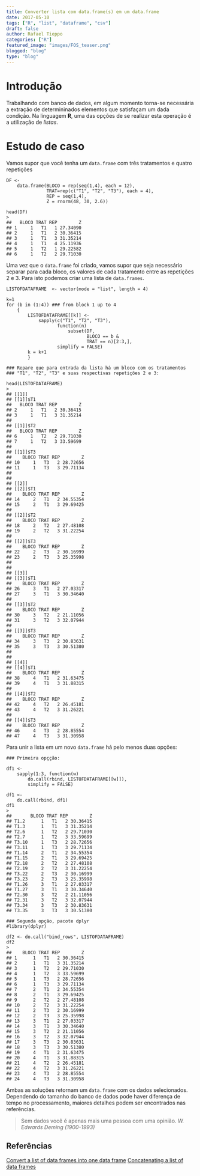 ```yaml
--- 
title: Converter lista com data.frame(s) em um data.frame
date: 2017-05-10
tags: ["R", "list", "dataframe", "csv"]
draft: false
author: Rafael Tieppo 
categories: ["R"]
featured_image: "images/FOS_teaser.png"
blogged: "blog"
type: "blog"
--- 
```


# Introdução

Trabalhando com banco de dados, em algum momento torna-se necessária a
extração de determininados elementos que satisfaçam um dada condição. Na
linguagem **R**, uma das opções de se realizar esta operação é a
utilização de *listas*.

# Estudo de caso

Vamos supor que você tenha um `data.frame` com três tratamentos e quatro
repetições 

```
DF <-
    data.frame(BLOCO = rep(seq(1,4), each = 12),
               TRAT=rep(c("T1", "T2", "T3"), each = 4),
               REP = seq(1,4),
               Z = rnorm(48, 30, 2.6))

head(DF)
>
##   BLOCO TRAT REP        Z
## 1     1   T1   1 27.34090
## 2     1   T1   2 30.36415
## 3     1   T1   3 31.35214
## 4     1   T1   4 25.11936
## 5     1   T2   1 29.22582
## 6     1   T2   2 29.71030
```

Uma vez que o `data.frame` foi criado, vamos supor que seja
necessário separar para cada bloco, os valores de cada tratamento entre
as repetições 2 e 3. Para isto podemos criar uma lista de `data.frames`.


```
LISTOFDATAFRAME  <- vector(mode = "list", length = 4)

k=1
for (b in (1:4)) ### from block 1 up to 4
    {    
        LISTOFDATAFRAME[[k]] <-
            sapply(c("T1", "T2", "T3"),
                   function(n)
                       subset(DF,
                              BLOCO == b &
                              TRAT == n)[2:3,],
                   simplify = FALSE)
        k = k+1
        }

### Repare que para entrada da lista há um bloco com os tratamentos
### "T1", "T2", "T3" e suas respectivas repetições 2 e 3:

head(LISTOFDATAFRAME)
>
## [[1]]
## [[1]]$T1
##   BLOCO TRAT REP        Z
## 2     1   T1   2 30.36415
## 3     1   T1   3 31.35214
## 
## [[1]]$T2
##   BLOCO TRAT REP        Z
## 6     1   T2   2 29.71030
## 7     1   T2   3 33.59699
## 
## [[1]]$T3
##    BLOCO TRAT REP        Z
## 10     1   T3   2 28.72656
## 11     1   T3   3 29.71134
## 
## 
## [[2]]
## [[2]]$T1
##    BLOCO TRAT REP        Z
## 14     2   T1   2 34.55354
## 15     2   T1   3 29.69425
## 
## [[2]]$T2
##    BLOCO TRAT REP        Z
## 18     2   T2   2 27.48108
## 19     2   T2   3 31.22254
## 
## [[2]]$T3
##    BLOCO TRAT REP        Z
## 22     2   T3   2 30.16999
## 23     2   T3   3 25.35998
## 
## 
## [[3]]
## [[3]]$T1
##    BLOCO TRAT REP        Z
## 26     3   T1   2 27.03317
## 27     3   T1   3 30.34640
## 
## [[3]]$T2
##    BLOCO TRAT REP        Z
## 30     3   T2   2 21.11056
## 31     3   T2   3 32.07944
## 
## [[3]]$T3
##    BLOCO TRAT REP        Z
## 34     3   T3   2 30.83631
## 35     3   T3   3 30.51380
## 
## 
## [[4]]
## [[4]]$T1
##    BLOCO TRAT REP        Z
## 38     4   T1   2 31.63475
## 39     4   T1   3 31.88315
## 
## [[4]]$T2
##    BLOCO TRAT REP        Z
## 42     4   T2   2 26.45181
## 43     4   T2   3 31.26221
## 
## [[4]]$T3
##    BLOCO TRAT REP        Z
## 46     4   T3   2 28.85554
## 47     4   T3   3 31.30958
```

Para unir a lista em um novo `data.frame` há pelo menos duas opções:



```
### Primeira opçção:

df1 <-
    sapply(1:3, function(w)
        do.call(rbind, LISTOFDATAFRAME[[w]]),
        simplify = FALSE) 

df1 <-
    do.call(rbind, df1)
df1
>
##       BLOCO TRAT REP        Z
## T1.2      1   T1   2 30.36415
## T1.3      1   T1   3 31.35214
## T2.6      1   T2   2 29.71030
## T2.7      1   T2   3 33.59699
## T3.10     1   T3   2 28.72656
## T3.11     1   T3   3 29.71134
## T1.14     2   T1   2 34.55354
## T1.15     2   T1   3 29.69425
## T2.18     2   T2   2 27.48108
## T2.19     2   T2   3 31.22254
## T3.22     2   T3   2 30.16999
## T3.23     2   T3   3 25.35998
## T1.26     3   T1   2 27.03317
## T1.27     3   T1   3 30.34640
## T2.30     3   T2   2 21.11056
## T2.31     3   T2   3 32.07944
## T3.34     3   T3   2 30.83631
## T3.35     3   T3   3 30.51380
```

```
### Segunda opção, pacote dplyr
#library(dplyr)

df2 <- do.call("bind_rows", LISTOFDATAFRAME)
df2
>
##    BLOCO TRAT REP        Z
## 1      1   T1   2 30.36415
## 2      1   T1   3 31.35214
## 3      1   T2   2 29.71030
## 4      1   T2   3 33.59699
## 5      1   T3   2 28.72656
## 6      1   T3   3 29.71134
## 7      2   T1   2 34.55354
## 8      2   T1   3 29.69425
## 9      2   T2   2 27.48108
## 10     2   T2   3 31.22254
## 11     2   T3   2 30.16999
## 12     2   T3   3 25.35998
## 13     3   T1   2 27.03317
## 14     3   T1   3 30.34640
## 15     3   T2   2 21.11056
## 16     3   T2   3 32.07944
## 17     3   T3   2 30.83631
## 18     3   T3   3 30.51380
## 19     4   T1   2 31.63475
## 20     4   T1   3 31.88315
## 21     4   T2   2 26.45181
## 22     4   T2   3 31.26221
## 23     4   T3   2 28.85554
## 24     4   T3   3 31.30958
```

Ambas as soluções retornam um `data.frame` com os dados
selecionados. Dependendo do tamanho do banco de dados pode haver
diferença de tempo no processamento, maiores detalhes podem ser
encontrados nas referências.

>Sem dados você é apenas mais uma pessoa com uma opinião.
>*W. Edwards Deming (1900-1993)*

## Referências

[Convert a list of data frames into one data frame](http://stackoverflow.com/questions/2851327/convert-a-list-of-data-frames-into-one-data-frame)
[Concatenating a list of data frames](https://www.r-bloggers.com/concatenating-a-list-of-data-frames/)


